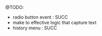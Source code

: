 @TODO:
- radio button event : SUCC
- make to effective logic that capture text
- history menu : SUCC